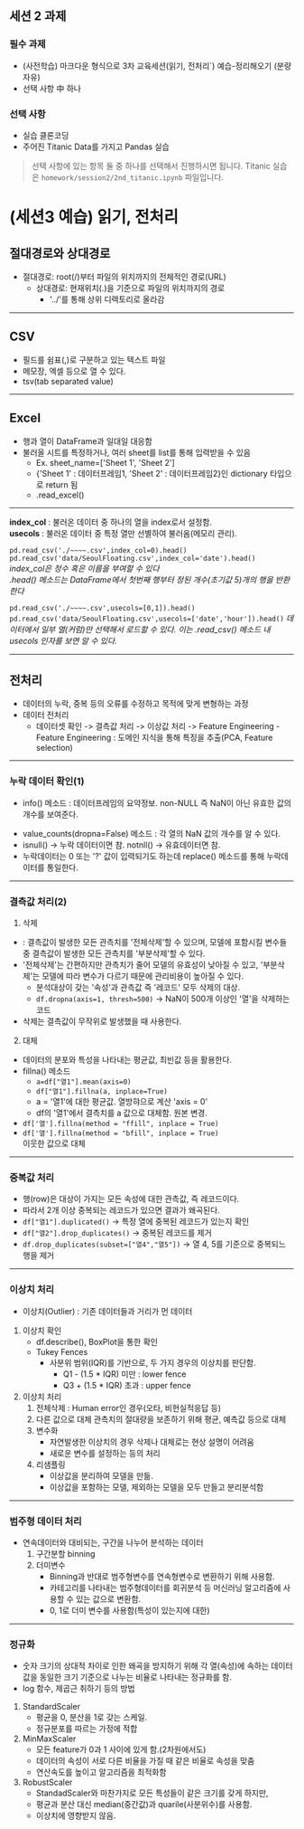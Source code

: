 ## 세션 2 과제

### 필수 과제
- (사전학습) 마크다운 형식으로 3차 교육세션(읽기, 전처리`) 예습-정리해오기 (분량 자유)
- 선택 사항 中 하나

### 선택 사항
- 실습 클론코딩
- 주어진 Titanic Data를 가지고 Pandas 실습
>선택 사항에 있는 항목 둘 중 하나를 선택해서 진행하시면 됩니다.
Titanic 실습은 `homework/session2/2nd_titanic.ipynb` 파일입니다.

# (세션3  예습) 읽기, 전처리
## 절대경로와 상대경로

* 절대경로: root(/)부터 파일의 위치까지의 전체적인 경로(URL)
    * 상대경로: 현재위치(.)을 기준으로 파일의 위치까지의 경로
        - '../'를 통해 상위 디렉토리로 올라감
***
## CSV
- 필드를 쉼표(,)로 구분하고 있는 텍스트 파일
- 메모장, 엑셀 등으로 열 수 있다.
- tsv(tab separated value)
***
## Excel
- 행과 열이 DataFrame과 일대일 대응함
- 불러올 시트를 특정하거나, 여러 sheet를 list를 통해 입력받을 수 있음
    - Ex. sheet_name=['Sheet 1', 'Sheet 2']
    - {'Sheet 1' : 데이터프레임1, 'Sheet 2' : 데이터프레임2}인 dictionary 타입으로 return 됨
    - .read_excel()
***
**index_col** : 불러온 데이터 중 하나의 열을 index로서 설정함.  
**usecols** : 불러온 데이터 중 특정 열만 선별하여 불러옴(메모리 관리).

`pd.read_csv('./~~~~.csv',index_col=0).head()   
pd.read_csv('data/SeoulFloating.csv',index_col='date').head()`  
*index_col은 정수 혹은 이름을 부여할 수 있다  
.head() 메소드는 DataFrame에서 첫번째 행부터 정된 개수(초기값 5)개의 행을 반환한다*

`pd.read_csv('./~~~~.csv',usecols=[0,1]).head()
pd.read_csv('data/SeoulFloating.csv',usecols=['date','hour']).head()`
*데이터에서 일부 열(커럼)만 선택해서 로드할 수 있다.
이는 .read_csv() 메소드 내 usecols 인자를 보면 알 수 있다.*
***
## 전처리
- 데이터의 누락, 중복 등의 오류를 수정하고 목적에 맞게 변형하는 과정
- 데이터 전처리
    - 데이터셋 확인 -> 결측값 처리 -> 이상값 처리 -> Feature Engineering
           - Feature Engineering : 도메인 지식을 통해 특징을 추출(PCA, Feature selection)
***
### 누락 데이터 확인(1)  
* info() 메소드 : 데이터프레임의 요약정보. non-NULL 즉 NaN이 아닌 유효한 값의 개수를 보여준다.
- value_counts(dropna=False) 메소드 : 각 열의 NaN 값의 개수를 알 수 있다.
- isnull() -> 누락 데이터이면 참. notnll() -> 유효데이터면 참.
- 누락데이터는 0 또는 '?' 값이 입력되기도 하는데 replace() 메소드를 통해 누락데이터를 통일한다.
***
### 결측값 처리(2)
1. 삭제
- : 결측값이 발생한 모든 관측치를 '전체삭제'할 수 있으며, 모델에 포함시킬 변수들 중 결측값이 발생한 모든 관측치를 '부분삭제'할 수 있다.
- '전체삭제'는 간편하지만 관측치가 줄어 모델의 유효성이 낮아질 수 있고, '부분삭제'는 모델에 따라 변수가 다르기 때문에 관리비용이 높아질 수 있다.
    - 분석대상이 갖는 '속성'과 관측값 즉 '레코드' 모두 삭제의 대상.
    - `df.dropna(axis=1, thresh=500)`
       -> NaN이 500개 이상인 '열'을 삭제하는 코드
- 삭제는 결측값이 무작위로 발생했을 때 사용한다.

2. 대체
- 데이터의 분포와 특성을 나타내는 평균값, 최빈값 등을 활용한다.
- fillna() 메소드
    - `a=df["열1"].mean(axis=0)` 
    - `df["열1"].fillna(a, inplace=True)`
    - a = '열1'에 대한 평균값. 열방햐으로 계산 'axis = 0'
    - df의 '열1'에서 결측치를 a 값으로 대체함. 원본 변경. 
- `df['열'].fillna(method = "ffill", inplace = True)`   
- `df['열'].fillna(method = "bfill", inplace = True)`   
    이웃한 값으로 대체
***
### 중복값 처리
- 행(row)은 대상이 가지는 모든 속성에 대한 관측값, 즉 레코드이다.
- 따라서 2개 이상 중복되는 레코드가 있으면 결과가 왜곡된다.
- `df["열1"].duplicated()`   -> 특정 열에 중복된 레코드가 있는지 확인
- `df["열2"].drop_duplicates()` -> 중복된 레코드를 제거
- `df.drop_duplicates(subset=["열4","열5"])`
    -> 열 4, 5를 기준으로 중복되느 행을 제거
***
### 이상치 처리
- 이상치(Outlier) : 기존 데이터들과 거리가 먼 데이터
1. 이상치 확인
    - df.describe(), BoxPlot을 통한 확인
    - Tukey Fences
        - 사분위 범위(IQR)를 기반으로, 두 가지 경우의 이상치를 판단함.
            - Q1 - (1.5 * IQR) 미만 : lower fence
            - Q3 + (1.5 * IQR) 초과 : upper fence
2. 이상치 처리
    1. 전체삭제 : Human error인 경우(오타, 비현실적응답 등)
    2. 다른 값으로 대체
        관측치의 절대량을 보존하기 위해 평균, 예측값 등으로 대체
    3. 변수화
        - 자연발생한 이상치의 경우 삭제나 대체로는 현상 설명이 어려움
        - 새로운 변수를 설정하는 등의 처리
    4. 리샘플링
        - 이상값을 분리하여 모델을 만듦.
        - 이상값을 포함하는 모델, 제외하는 모델을 모두 만들고 분리분석함
***
### 범주형 데이터 처리
- 연속데이터와 대비되는, 구간을 나누어 분석하는 데이터
    1. 구간분할 binning
    2. 더미변수
        - Binning과 반대로 범주형변수를 연속형변수로 변환하기 위해 사용함.
        - 카테고리를 나타내는 범주형데이터를 회귀분석 등 머신러닝 알고리즘에 사용할 수 있는 값으로 변환함.
        - 0, 1로 더미 변수를 사용함(특성이 있는지에 대한)
***
### 정규화
- 숫자 크기의 상대적 차이로 인한 왜곡을 방지하기 위해 각 열(속성)에 속하는 데이터값을 동일한 크기 기준으로 나누는 비율로 나타내는 정규화를 함.
- log 함수, 제곱근 취하기 등의 방법
1. StandardScaler
    - 평균을 0, 분산을 1로 갖는 스케일.
    - 정규분포를 따르는 가정에 적합
2. MinMaxScaler
    - 모든 feature가 0과 1 사이에 있게 함.(2차원에서도)
    - 데이터의 속성이 서로 다른 비율을 가질 때 같은 비율로 속성을 맞춤
    - 연산속도를 높이고 알고리즘을 최적화함
3. RobustScaler
    - StandadScaler와 마찬가지로 모든 특성들이 같은 크기를 갖게 하지만,
    - 평균과 분산 대신 median(중간값)과 quarile(사분위수)를 사용함.
    - 이상치에 영향받지 않음.